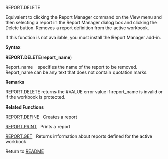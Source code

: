 REPORT.DELETE

Equivalent to clicking the Report Manager command on the View menu and
then selecting a report in the Report Manager dialog box and clicking
the Delete button. Removes a report definition from the active workbook.

If this function is not available, you must install the Report Manager
add-in.

**Syntax**

**REPORT.DELETE**(**report\_name**)

Report\_name    specifies the name of the report to be removed.
Report\_name can be any text that does not contain quotation marks.

**Remarks**

REPORT.DELETE returns the \#VALUE error value if report\_name is invalid
or if the workbook is protected.

**Related Functions**

[REPORT.DEFINE](REPORT.DEFINE.md)   Creates a report

[REPORT.PRINT](REPORT.PRINT.md)   Prints a report

[REPORT.GET](REPORT.GET.md)   Returns information about reports defined for the active
workbook



Return to [README](README.md)

